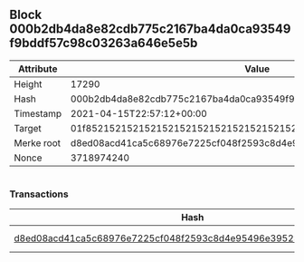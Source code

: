 ## Block 000b2db4da8e82cdb775c2167ba4da0ca93549f9bddf57c98c03263a646e5e5b

Attribute | Value
--- | ---
Height | 17290
Hash | 000b2db4da8e82cdb775c2167ba4da0ca93549f9bddf57c98c03263a646e5e5b
Timestamp | 2021-04-15T22:57:12+00:00
Target | 01f8521521521521521521521521521521521521521521521521521521521521
Merke root | d8ed08acd41ca5c68976e7225cf048f2593c8d4e95496e39523e1e70897dc45f
Nonce | 3718974240

```

```

### Transactions

Hash | Amount
--- | ---
[d8ed08acd41ca5c68976e7225cf048f2593c8d4e95496e39523e1e70897dc45f](d8ed08acd41ca5c68976e7225cf048f2593c8d4e95496e39523e1e70897dc45f.md) | 10.00000000 SKEPTI 
